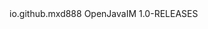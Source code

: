 

<dependency>
 <groupId>io.github.mxd888</groupId>
<artifactId>OpenJavaIM</artifactId>
<version>1.0-RELEASES</version>
</dependency>
